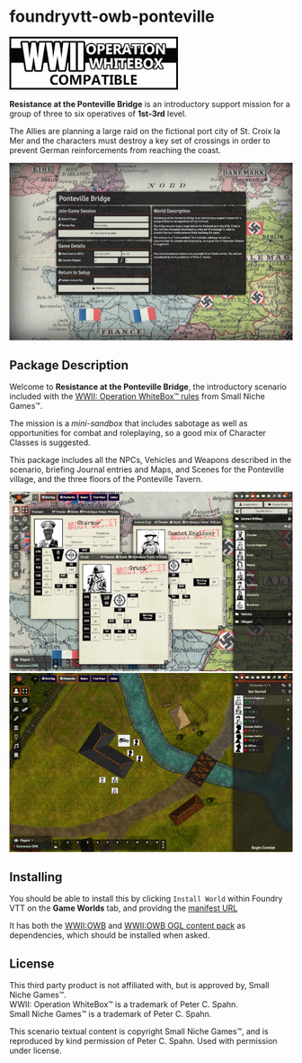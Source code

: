 # foundryvtt-owb-ponteville

![OWBCL](assets/OWBCL.webp)

**Resistance at the Ponteville Bridge** is an introductory support mission for a group of three to six operatives of **1st-3rd** level.

The Allies are planning a large raid on the fictional port city of St. Croix la Mer and the characters must destroy a key set of crossings in order to prevent German reinforcements from reaching the coast.

![login](assets/login.jpg)

## Package Description

Welcome to **Resistance at the Ponteville Bridge**, the introductory scenario included with the [WWII: Operation WhiteBox™ rules](https://www.drivethrurpg.com/product/196284/OWB001-WWII-Operation-WhiteBox) from Small Niche Games™.

The mission is a *mini-sandbox* that includes sabotage as well as opportunities for combat and roleplaying, so a good mix of Character Classes is suggested.

This package includes all the NPCs, Vehicles and Weapons described in the scenario, briefing Journal entries and Maps, and Scenes for the Ponteville village, and the three floors of the Ponteville Tavern.

![pregens](assets/pregens.jpg)
![tavern](assets/tavern.jpg)

## Installing

You should be able to install this by clicking  `Install World` within Foundry VTT on the **Game Worlds** tab, and providng the [manifest URL](https://raw.githubusercontent.com/chrisesharp/foundryvtt-owb-ponteville/master/world.json)

It has both the [WWII:OWB](https://raw.githubusercontent.com/chrisesharp/foundryvtt-owb/master/src/system.json) and [WWII:OWB OGL content pack](https://raw.githubusercontent.com/chrisesharp/foundryvtt-owb-content/master/src/module.json) as dependencies, which should be installed when asked.

## License

This third party product is not affiliated with, but is approved by, Small Niche Games™. \
WWII: Operation WhiteBox™ is a trademark of Peter C. Spahn.\
Small Niche Games™ is a trademark of Peter C. Spahn.

This scenario textual content is copyright Small Niche Games™, and is reproduced by kind permission of Peter C. Spahn. Used with permission under license.
